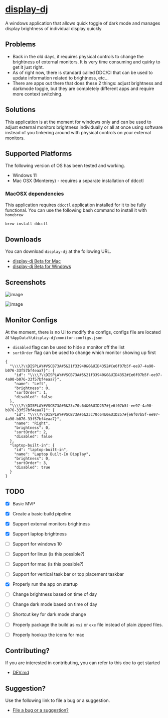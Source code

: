 # [display-dj](https://synle.github.io/display-dj/)

A windows application that allows quick toggle of dark mode and manages display brightness of individual display quickly

## Problems

- Back in the old days, it requires physical controls to change the brightness of external monitors. It is very time consuming and quirky to get it just right.
- As of right now, there is standard called DDC/CI that can be used to update information related to brightness, etc...
- There are apps out there that does these 2 things: adjust brightness and darkmode toggle, but they are completely different apps and require more context switching.

## Solutions

This application is at the moment for windows only and can be used to adjust external monitors brightness individually or all at once using software instead of you tinkering around with physical controls on your external monitors.

## Supported Platforms

The following version of OS has been tested and working.

- Windows 11
- Mac OSX (Monterey) - requires a separate installation of ddcctl

### MacOSX dependencies

This application requires `ddcctl` application installed for it to be fully functional. You can use the following bash command to install it with `homebrew`

```bash
brew install ddcctl
```

## Downloads

You can download `display-dj` at the following URL.

- [display-dj Beta for Mac](https://github.com/synle/display-dj/releases/download/beta/display-dj-darwin-x64.zip)
- [display-dj Beta for Windows](https://github.com/synle/display-dj/releases/download/beta/display-dj-win32-x64.zip)

## Screenshots

![image](https://user-images.githubusercontent.com/3792401/158890109-50c68910-dd79-45f4-8da8-b41346219fc4.png)

![image](https://user-images.githubusercontent.com/3792401/158890188-6074254d-87df-4d74-92be-7ad8f825e25e.png)

## Monitor Configs

At the moment, there is no UI to modify the configs, configs file are located at `%AppData%\display-dj\monitor-configs.json`

- `disabled` flag can be used to hide a monitor off the list
- `sortOrder` flag can be used to change which monitor showing up first

```
{
  "\\\\?\\DISPLAY#VSCB73A#5&21f33940&0&UID4352#{e6f07b5f-ee97-4a90-b076-33f57bf4eaa7}": {
    "id": "\\\\?\\DISPLAY#VSCB73A#5&21f33940&0&UID4352#{e6f07b5f-ee97-4a90-b076-33f57bf4eaa7}",
    "name": "Left",
    "brightness": 0,
    "sortOrder": 1,
    "disabled": false
  },
  "\\\\?\\DISPLAY#VSCB73A#5&23c70c64&0&UID257#{e6f07b5f-ee97-4a90-b076-33f57bf4eaa7}": {
    "id": "\\\\?\\DISPLAY#VSCB73A#5&23c70c64&0&UID257#{e6f07b5f-ee97-4a90-b076-33f57bf4eaa7}",
    "name": "Right",
    "brightness": 0,
    "sortOrder": 2,
    "disabled": false
  },
  "laptop-built-in": {
    "id": "laptop-built-in",
    "name": "Laptop Built-In Display",
    "brightness": 0,
    "sortOrder": 3,
    "disabled": true
  }
}
```

## TODO

- [x] Basic MVP
- [x] Create a basic build pipeline
- [x] Support external monitors brightness
- [x] Support laptop brightness
- [ ] Support for windows 10
- [ ] Support for linux (is this possible?)
- [ ] Support for mac (is this possible?)
- [ ] Support for vertical task bar or top placement taskbar
- [x] Properly run the app on startup
- [ ] Change brightness based on time of day
- [ ] Change dark mode based on time of day
- [ ] Shortcut key for dark mode change
- [ ] Properly package the build as `msi` or `exe` file instead of plain zipped files.
- [ ] Properly hookup the icons for mac


## Contributing?

If you are interested in contributing, you can refer to this doc to get started

- [DEV.md](https://github.com/synle/display-dj/blob/main/DEV.md)

## Suggestion?
Use the following link to file a bug or a suggestion.

- [File a bug or a suggestion?](https://github.com/synle/display-dj/issues/new)
